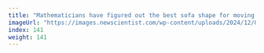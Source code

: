 ```yaml
---
title: "Mathematicians have figured out the best sofa shape for moving around"
imageUrl: "https://images.newscientist.com/wp-content/uploads/2024/12/09143954/SEI_232596963.jpg?width=788"
index: 141
weight: 141
---
```

